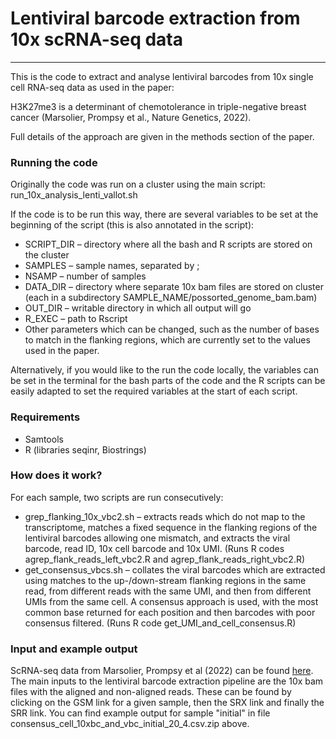 # Lentiviral barcode extraction from 10x scRNA-seq data
--------------

This is the code to extract and analyse lentiviral barcodes from 10x single cell RNA-seq data as used in the paper:

H3K27me3 is a determinant of chemotolerance in triple-negative breast cancer (Marsolier, Prompsy et al., Nature Genetics, 2022).

Full details of the approach are given in the methods section of the paper.


### Running the code

Originally the code was run on a cluster using the main script: run_10x_analysis_lenti_vallot.sh

If the code is to be run this way, there are several variables to be set at the beginning of the script (this is also annotated in the script):

* SCRIPT_DIR – directory where all the bash and R scripts are stored on the cluster
* SAMPLES – sample names, separated by ;
* NSAMP – number of samples
* DATA_DIR – directory where separate 10x bam files are stored on cluster (each in a subdirectory SAMPLE_NAME/possorted_genome_bam.bam)
* OUT_DIR – writable directory in which all output will go
* R_EXEC – path to Rscript
* Other parameters which can be changed, such as the number of bases to match in the flanking regions, which are currently set to the values used in the paper.

Alternatively, if you would like to the run the code locally, the variables can be set in the terminal for the bash parts of the code and the R scripts can be easily adapted to set the required variables at the start of each script.


### Requirements

* Samtools
* R (libraries seqinr, Biostrings)


### How does it work?

For each sample, two scripts are run consecutively:
* grep_flanking_10x_vbc2.sh – extracts reads which do not map to the transcriptome, matches a fixed sequence in the flanking regions of the lentiviral barcodes allowing one mismatch, and extracts the viral barcode, read ID, 10x cell barcode and 10x UMI. (Runs R codes agrep_flank_reads_left_vbc2.R and agrep_flank_reads_right_vbc2.R)
* get_consensus_vbcs.sh – collates the viral barcodes which are extracted using matches to the up-/down-stream flanking regions in the same read, from different reads with the same UMI, and then from different UMIs from the same cell. A consensus approach is used, with the most common base returned for each position and then barcodes with poor consensus filtered. (Runs R code get_UMI_and_cell_consensus.R)


### Input and example output

ScRNA-seq data from Marsolier, Prompsy et al (2022) can be found [here](https://www.ncbi.nlm.nih.gov/geo/query/acc.cgi?acc=GSE164715). The main inputs to the lentiviral barcode extraction pipeline are the 10x bam files with the aligned and non-aligned reads. These can be found by clicking on the GSM link for a given sample, then the SRX link and finally the SRR link. You can find example output for sample "initial" in file consensus_cell_10xbc_and_vbc_initial_20_4.csv.zip above.


